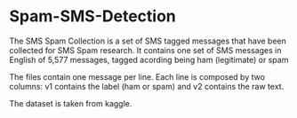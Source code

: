 # Spam-SMS-Detection
The SMS Spam Collection is a set of SMS tagged messages that have been collected for SMS Spam research. 
It contains one set of SMS messages in English of 5,577 messages, tagged acording being ham (legitimate) or spam

The files contain one message per line. Each line is composed by two columns: v1 contains the label (ham or spam) and v2 contains the raw text.

The dataset is taken from kaggle.
